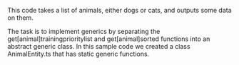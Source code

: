 This code takes a list of animals, either dogs or cats, and outputs some data on them.

The task is to implement generics by separating the get[animal]trainingprioritylist and get[animal]sorted functions into an abstract generic class. In this sample code we created a class AnimalEntity.ts that has static generic functions.

